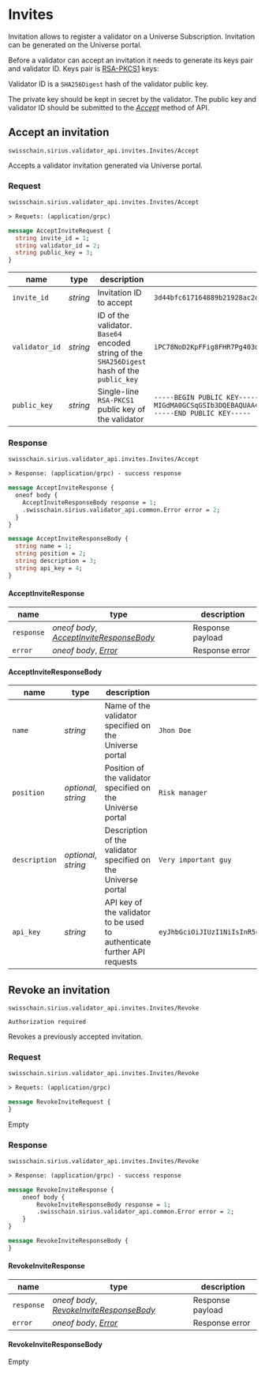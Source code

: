 # Invites

Invitation allows to register a validator on a Universe Subscription.
Invitation can be generated on the Universe portal. 

Before a validator can accept an invitation it needs to generate its
keys pair and validator ID. Keys pair is [RSA-PKCS1](#api-usage-data-encryption) keys:

Validator ID is a `SHA256Digest` hash of the validator public key.

The private key should be kept in secret by the validator. The public key and validator ID
should be submitted to the *[Accept](#invites-accept-an-invitation)* method of API.

## Accept an invitation

`swisschain.sirius.validator_api.invites.Invites/Accept`

Accepts a validator invitation generated via Universe portal.

### Request

```protobuf
swisschain.sirius.validator_api.invites.Invites/Accept

> Requets: (application/grpc)

message AcceptInviteRequest {
  string invite_id = 1;
  string validator_id = 2;
  string public_key = 3;
}
```

name | type | description | example
---- | ---- | ----------- | -------
`invite_id` | *string* | Invitation ID to accept | `3d44bfc617164889b21928ac2c256ffcdead0e33918f4f27a333c2025b8f4447b6b313241ebc4a0e8133c7479337f9ed`
`validator_id` | *string* | ID of the validator. `Base64` encoded string of the `SHA256Digest` hash of the `public_key` | `iPC78NoD2KpFFig8FHR7Pg403d+FCKwMorjaEBXn5PY=`
`public_key` | *string* | Single-line `RSA-PKCS1` public key of the validator | `-----BEGIN PUBLIC KEY-----`<br>`MIGdMA0GCSqGSIb3DQEBAQUAA4GLADCBhwKBgQCQN1JrAyX/FsP3v4vmE9aA/95N7EpwKSDujcsJRwttVlT803vU8DSsLAGDAlnb0YqeEhYaaDaGTTeOERitvt9QMnOoLwCuX7Fncp0RYclktjb9yLOl6zxEM5g57bVlCqv78AFfxKwHpt535hMg/bKG1rrNZR9NHh0GACdgsuV8GQIBAw==`<br>`-----END PUBLIC KEY-----`

### Response

```protobuf
swisschain.sirius.validator_api.invites.Invites/Accept

> Response: (application/grpc) - success response

message AcceptInviteResponse {
  oneof body {
    AcceptInviteResponseBody response = 1;
    .swisschain.sirius.validator_api.common.Error error = 2;
  }
}

message AcceptInviteResponseBody {
  string name = 1;
  string position = 2;
  string description = 3;
  string api_key = 4;
}
```

#### AcceptInviteResponse

name | type | description
---- | ---- | -------
`response`| *oneof body*, *[AcceptInviteResponseBody](#invites-accept-an-invitation-response-acceptinviteresponsebody-object)* | Response payload
`error` | *oneof body*, *[Error](#data-structures-error-object)* | Response error

#### AcceptInviteResponseBody

name | type | description | example
-----| ---- | ----------- | -------
`name` | *string* | Name of the validator specified on the Universe portal | `Jhon Doe`
`position` | *optional*, *string* | Position of the validator specified on the Universe portal | `Risk manager`
`description` | *optional*, *string* | Description of the validator specified on the Universe portal | `Very important guy`
`api_key` | *string* | API key of the validator to be used to authenticate further API requests | `eyJhbGciOiJIUzI1NiIsInR5cCI6IkpXVCJ9.eyJ2YWxpZGF0b3ItaWQiOiI3MDEwMDAwMTUiLCJuYmYiOjE2NjcyNDQyNzEsImV4cCI6MTY5ODc4MDI3MSwiaWF0IjoxNjY3MjQ0MjcxLCJhdWQiOiJzaXJpdXMuc3dpc3NjaGFpbi5pbyJ9.QkhXNhb3EVyoO7KRb2jiWDQV0gWjASCyhMXsPl5i9g8`

## Revoke an invitation

`swisschain.sirius.validator_api.invites.Invites/Revoke`

`Authorization required`

Revokes a previously accepted invitation. 

### Request

```protobuf
swisschain.sirius.validator_api.invites.Invites/Revoke

> Requets: (application/grpc)

message RevokeInviteRequest {
}
```

Empty

### Response

```protobuf
swisschain.sirius.validator_api.invites.Invites/Revoke

> Response: (application/grpc) - success response

message RevokeInviteResponse {
    oneof body {
        RevokeInviteResponseBody response = 1;
        .swisschain.sirius.validator_api.common.Error error = 2;
    }
}

message RevokeInviteResponseBody {
}
```

#### RevokeInviteResponse

name | type | description
---- | ---- | -------
`response`| *oneof body*, *[RevokeInviteResponseBody](#invites-accept-an-invitation-response-revokeinviteresponsebody-object)* | Response payload
`error` | *oneof body*, *[Error](#data-structures-error-object)* | Response error

#### RevokeInviteResponseBody

Empty
